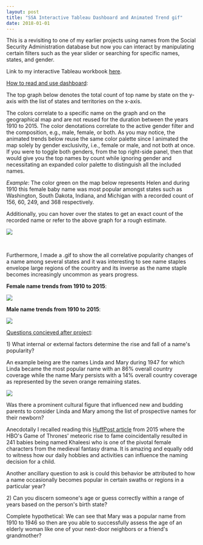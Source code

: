 ```yaml
---
layout: post
title: "SSA Interactive Tableau Dashboard and Animated Trend gif"
date: 2018-01-01
---
```

<p>This is a revisiting to one of my earlier projects using names from the Social Security Administration database but now you can interact by manipulating certain filters such as the year slider or searching for specific names, states, and gender.</p>
<p>Link to my interactive Tableau workbook <a href="https://public.tableau.com/views/Book2_19285/Dashboard?:embed=y&amp;:display_count=yes&amp;publish=yes&amp;:toolbar=no">here</a>.</p>
<p><span style="text-decoration: underline;">How to read and use dashboard</span>:</p>
<p>The top graph below denotes the total count of top name by state on the y-axis with the list of states and territories on the x-axis.</p>
<p>The colors correlate to a specific name on the graph and on the geographical map and are not reused for the duration between the years 1910 to 2015. The color denotations correlate to the active gender filter and the composition, e.g., male, female, or both. As you may notice, the animated trends below reuse the same color palette since I animated the map solely by gender exclusivity, i.e., female or male, and not both at once. If you were to toggle both genders, from the top right-side panel, then that would give you the top names by count while ignoring gender and necessitating an expanded color palette to distinguish all the included names.</p>
<p><em>Example</em>: The color green on the map below represents Helen and during 1910 this female baby name was most popular amongst states such as Washington, South Dakota, Indiana, and Michigan with a recorded count of 156, 60, 249, and 368 respectively.</p>
<p>Additionally, you can hover over the states to get an exact count of the recorded name or refer to the above graph for a rough estimate.</p>
<p><img src="https://raw.githubusercontent.com/michaelip2/michaelip2.github.io/master/images/1910%20female%20us.png" /></p>
<p>&nbsp;</p>
<p>Furthermore, I made a .gif to show the all correlative popularity changes of a name among several states and it was interesting to see name staples envelope large regions of the country and its inverse as the name staple becomes increasingly uncommon as years progress.</p>
<p><strong>Female name trends from 1910 to 2015</strong>:</p>
<p><img src="https://raw.githubusercontent.com/michaelip2/michaelip2.github.io/master/images/1910%20-%202015%20female%20Name.gif" /></p>
<p><strong>Male name trends from 1910 to 2015</strong>:</p>
<p><img src="https://raw.githubusercontent.com/michaelip2/michaelip2.github.io/master/images/1910%20-%202015%20male%20Name.gif" /></p>
<p><u>Questions concieved after project</u>:</p>
<p>1) What internal or external factors determine the rise and fall of a name's popularity?</p>
<p>An example being are the names Linda and Mary during 1947 for which Linda became the most popular name with an 86% overall country coverage while the name Mary persists with a 14% overall country coverage as represented by the seven orange remaining states.</p>
<p><img src="https://raw.githubusercontent.com/michaelip2/michaelip2.github.io/master/images/1947%20female%20us.png" /></p>
<p>Was there a prominent cultural figure that influenced new and budding parents to consider Linda and Mary among the list of prospective names for their newborn?</p>
<p>Anecdotally I recalled reading this <a href="https://www.huffingtonpost.com/2015/04/08/game-of-thrones-baby-names_n_7018504.html">HuffPost article</a> from 2015 where the HBO's Game of Thrones' meteoric rise to fame coincidentally resulted in 241 babies being named Khaleesi who is one of the pivotal female characters from the medieval fantasy drama. It is amazing and equally odd to witness how our daily hobbies and activities can influence the naming decision for a child.</p>
<p>Another ancillary question to ask is could this behavior be attributed to how a name occasionally becomes popular in certain swaths or regions in a particular year?</p>
<p>2) Can you discern someone's age or guess correctly within a range of years based on the person's birth state?</p>
<p>Complete hypothetical: We can see that Mary was a popular name from 1910 to 1946 so then are you able to successfully assess the age of an elderly woman like one of your next-door neighbors or a friend's grandmother?</p>
